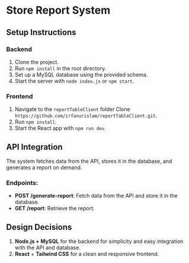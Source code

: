 # Store Report System

## Setup Instructions

### Backend
1. Clone the project.
2. Run `npm install` in the root directory.
3. Set up a MySQL database using the provided schema.
4. Start the server with `node index.js` or `npm start`.

### Frontend
1. Navigate to the `reportTableClient` folder Clone `https://github.com/irfanurislam/reportTableClient.git`.
2. Run `npm install`.
3. Start the React app with `npm run dev`.

## API Integration
The system fetches data from the API, stores it in the database, and generates a report on demand.

### Endpoints:
- **POST /generate-report**: Fetch data from the API and store it in the database.
- **GET /report**: Retrieve the report.

## Design Decisions
1. **Node.js + MySQL** for the backend for simplicity and easy integration with the API and database.
2. **React** + **Tailwind CSS** for a clean and responsive frontend.
